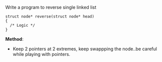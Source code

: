 Write a program to reverse single linked list

```
struct node* reverse(struct node* head)
{
  /* Logic */
}
```


**Method**:
- Keep 2 pointers at 2 extremes, keep swappping the node..be careful while playing with pointers.
